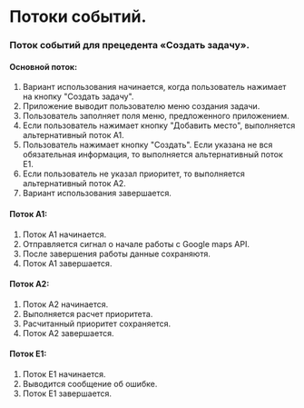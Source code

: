 # Потоки событий.
### Поток событий для прецедента «Создать задачу».
#### Основной поток:
1. Вариант использования начинается, когда пользователь нажимает на кнопку "Создать задачу".
2. Приложение выводит пользователю меню создания задачи.
3. Пользователь заполняет поля меню, предложенного приложением.
4. Если пользователь нажимает кнопку "Добавить место", выполняется альтернативный поток A1.
5. Пользователь нажимает кнопку "Создать". Если указана не вся обязательная информация, то выполняется альтернативный поток E1.
6. Если пользователь не указал приоритет, то выполняется альтернативный поток A2.
7. Вариант использования завершается.

#### Поток A1:
1. Поток A1 начинается.
2. Отправляется сигнал о начале работы с Google maps API.
3. После завершения работы данные сохраняютя.
4. Поток A1 завершается.

#### Поток A2:
1. Поток A2 начинается.
2. Выполняется расчет приоритета.
3. Расчитанный приоритет сохраняется.
4. Поток A2 завершается.

#### Поток E1:
1. Поток Е1 начинается.
2. Выводится сообщение об ошибке.
3. Поток E1 завершается.
